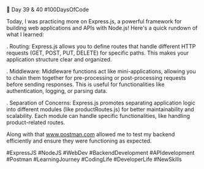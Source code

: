 🌟 Day 39 & 40 #100DaysOfCode



Today, I was practicing more on Express.js, a powerful framework for building web applications and APIs with Node.js! Here's a quick rundown of what I learned:

. Routing: Express.js allows you to define routes that handle different HTTP requests (GET, POST, PUT, DELETE) for specific paths. This makes your application structure clear and organized.

. Middleware: Middleware functions act like mini-applications, allowing you to chain them together for pre-processing or post-processing requests before sending responses. This is useful for functionalities like authentication, logging, or parsing data.

. Separation of Concerns: Express.js promotes separating application logic into different modules (like productRoutes.js) for better maintainability and scalability. Each module can handle specific functionalities, like handling product-related routes.



Along with that www.postman.com  allowed me to test my backend efficiently and ensure they were functioning as expected.





#ExpressJS #NodeJS #WebDev #BackendDevelopment #APIdevelopment #Postman #LearningJourney #CodingLife #DeveloperLife #NewSkills





